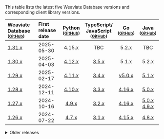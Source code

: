 This table lists the latest five Weaviate Database versions and corresponding client library versions.

| Weaviate Database <br/><small>([GitHub][cWeaviate])</small>         | First <br/>release date |                  Python <br/><small>([GitHub][cPython])</small>                   |  TypeScript/ <br/>JavaScript <br/><small>([GitHub][cTypeScript])</small>   |                    Go <br/><small>([GitHub][cGo])</small>                     |                                                 Java <br/><small>([GitHub][cJava])</small>                                                  |
| :------------------------------------------------------------------ | :---------------------- | :-------------------------------------------------------------------------------: | :------------------------------------------------------------------------: | :---------------------------------------------------------------------------: | :-----------------------------------------------------------------------------------------------------------------------------------------: |
| [1.31.x](https://github.com/weaviate/weaviate/releases/tag/v1.31.0) | 2025-05-30              |                                      4.15.x                                       |                                    TBC                                     |                                     5.2.x                                     |                                                                     TBC                                                                     |
| [1.30.x](https://github.com/weaviate/weaviate/releases/tag/v1.30.0) | 2025-04-03              | [4.12.x](https://github.com/weaviate/weaviate-python-client/releases/tag/v4.12.0) | [3.5.x](https://github.com/weaviate/typescript-client/releases/tag/v3.5.0) |                                     5.1.x                                     |                                                                    5.2.x                                                                    |
| [1.29.x](https://github.com/weaviate/weaviate/releases/tag/v1.29.0) | 2025-02-17              | [4.11.x](https://github.com/weaviate/weaviate-python-client/releases/tag/v4.11.0) | [3.4.x](https://github.com/weaviate/typescript-client/releases/tag/v3.4.0) | [v5.0.x](https://github.com/weaviate/weaviate-go-client/releases/tag/v5.0.0)  |                                     [5.1.x](https://github.com/weaviate/java-client/releases/tag/5.1.0)                                     |
| [1.28.x](https://github.com/weaviate/weaviate/releases/tag/v1.28.0) | 2024-12-11              | [4.10.x](https://github.com/weaviate/weaviate-python-client/releases/tag/v4.10.0) | [3.3.x](https://github.com/weaviate/typescript-client/releases/tag/v3.3.0) | [4.16.x](https://github.com/weaviate/weaviate-go-client/releases/tag/v4.16.0) |                                     [5.0.x](https://github.com/weaviate/java-client/releases/tag/5.0.0)                                     |
| [1.27.x](https://github.com/weaviate/weaviate/releases/tag/v1.27.0) | 2024-10-16              |  [4.9.x](https://github.com/weaviate/weaviate-python-client/releases/tag/v4.9.0)  | [3.2.x](https://github.com/weaviate/typescript-client/releases/tag/v3.2.0) | [4.16.x](https://github.com/weaviate/weaviate-go-client/releases/tag/v4.16.0) | [5.0.x](https://github.com/weaviate/java-client/releases/tag/5.0.0)<br/>[4.9.x](https://github.com/weaviate/java-client/releases/tag/4.9.0) |
| [1.26.x](https://github.com/weaviate/weaviate/releases/tag/v1.26.0) | 2024-07-22              |  [4.7.x](https://github.com/weaviate/weaviate-python-client/releases/tag/v4.7.0)  | [3.1.x](https://github.com/weaviate/typescript-client/releases/tag/v3.1.0) | [4.15.x](https://github.com/weaviate/weaviate-go-client/releases/tag/v4.15.0) |                                     [4.8.x](https://github.com/weaviate/java-client/releases/tag/4.8.0)                                     |

<details>
    <summary>Older releases</summary>

| Weaviate Database <br/><small>([GitHub][cWeaviate])</small>         | First <br/>release date |                 Python <br/><small>([GitHub][cPython])</small>                  |  TypeScript/ <br/>JavaScript <br/><small>([GitHub][cTypeScript])</small>   |                    Go <br/><small>([GitHub][cGo])</small>                     |             Java <br/><small>([GitHub][cJava])</small>              |
| :------------------------------------------------------------------ | :---------------------- | :-----------------------------------------------------------------------------: | :------------------------------------------------------------------------: | :---------------------------------------------------------------------------: | :-----------------------------------------------------------------: |
| [1.25.x](https://github.com/weaviate/weaviate/releases/tag/v1.25.0) | 2024-05-10              | [4.6.x](https://github.com/weaviate/weaviate-python-client/releases/tag/v4.6.0) | [2.1.x](https://github.com/weaviate/typescript-client/releases/tag/v2.1.0) | [4.13.x](https://github.com/weaviate/weaviate-go-client/releases/tag/v4.13.0) | [4.6.x](https://github.com/weaviate/java-client/releases/tag/4.6.0) |
| [1.24.x](https://github.com/weaviate/weaviate/releases/tag/v1.24.0) | 2024-02-27              | [4.5.x](https://github.com/weaviate/weaviate-python-client/releases/tag/v4.5.0) | [2.0.x](https://github.com/weaviate/typescript-client/releases/tag/v2.0.0) | [4.10.x](https://github.com/weaviate/weaviate-go-client/releases/tag/v4.10.0) | [4.4.x](https://github.com/weaviate/java-client/releases/tag/4.4.0) |
| 1.23.x                                                              | 2023-12-18              |                                     3.26.x                                      |                                   1.5.x                                    |                                    4.10.x                                     |                                4.4.x                                |
| 1.22.x                                                              | 2023-10-27              |                                     3.25.x                                      |                                   1.5.x                                    |                                    4.10.x                                     |                                4.3.x                                |
| 1.21.x                                                              | 2023-08-17              |                                     3.22.x                                      |                                   1.4.x                                    |                                     4.9.x                                     |                                4.2.x                                |
| 1.20.x                                                              | 2023-07-06              |                                     3.22.x                                      |                                   1.1.x                                    |                                     4.7.x                                     |                                4.2.x                                |
| 1.19.x                                                              | 2023-05-04              |                                     3.17.x                                      |               1.1.x[<sup>1</sup>](#typescript-client-change)               |                                     4.7.x                                     |                                4.0.x                                |
| 1.18.x                                                              | 2023-03-07              |                                     3.13.x                                      |                                   2.14.x                                   |                                     4.6.x                                     |                                3.6.x                                |
| 1.17.x                                                              | 2022-12-20              |                                      3.9.x                                      |                                   2.14.x                                   |                                     4.5.x                                     |                                3.5.x                                |
| 1.16.x                                                              | 2022-10-31              |                                      3.8.x                                      |                                   2.13.x                                   |                                     4.4.x                                     |                                3.4.x                                |
| 1.15.x                                                              | 2022-09-07              |                                      3.6.x                                      |                                   2.12.x                                   |                                     4.3.x                                     |                                3.3.x                                |
| 1.14.x                                                              | 2022-07-07              |                                      3.6.x                                      |                                   2.11.x                                   |                                     4.2.x                                     |                                3.2.x                                |
| 1.13.x                                                              | 2022-05-03              |                                      3.4.x                                      |                                   2.9.x                                    |                                     4.0.x                                     |                                2.4.x                                |
| 1.12.x                                                              | 2022-04-05              |                                      3.4.x                                      |                                   2.8.x                                    |                                     3.0.x                                     |                                2.3.x                                |
| 1.11.x                                                              | 2022-03-14              |                                      3.2.x                                      |                                   2.7.x                                    |                                     2.6.x                                     |                                2.3.x                                |
| 1.10.x                                                              | 2022-01-27              |                                      3.1.x                                      |                                   2.5.x                                    |                                     2.4.x                                     |                                2.1.x                                |
| 1.9.x                                                               | 2021-12-10              |                                      3.1.x                                      |                                   2.4.x                                    |                                     2.4.x                                     |                                2.1.x                                |
| 1.8.x                                                               | 2021-11-30              |                                      3.1.x                                      |                                   2.4.x                                    |                                     2.3.x                                     |                                1.1.x                                |
| 1.7.x                                                               | 2021-09-01              |                                      3.1.x                                      |                                   2.4.x                                    |                                     2.3.x                                     |                                1.1.x                                |
| 1.6.x                                                               | 2021-08-11              |                                      2.4.x                                      |                                   2.3.x                                    |                                     2.2.x                                     |                                1.0.x                                |
| 1.5.x                                                               | 2021-07-13              |                                      2.2.x                                      |                                   2.1.x                                    |                                     2.1.x                                     |                                1.0.x                                |
| 1.4.x                                                               | 2021-06-09              |                                      2.2.x                                      |                                   2.1.x                                    |                                     2.1.x                                     |                                1.0.x                                |
| 1.3.x                                                               | 2021-04-23              |                                      2.2.x                                      |                                   2.1.x                                    |                                     2.1.x                                     |                                1.0.x                                |
| 1.2.x                                                               | 2021-03-15              |                                      2.2.x                                      |                                   2.0.x                                    |                                     1.1.x                                     |                                  -                                  |
| 1.1.x                                                               | 2021-02-10              |                                      2.1.x                                      |                                     -                                      |                                       -                                       |                                  -                                  |
| 1.0.x                                                               | 2021-01-14              |                                      2.0.x                                      |                                     -                                      |                                       -                                       |                                  -                                  |

#### TypeScript client change

The [TypeScript client](https://github.com/weaviate/typescript-client) replaced the [JavaScript client](https://github.com/weaviate/weaviate-javascript-client) on 2023-03-17.

[comment]: # " repo links "
[cWeaviate]: https://github.com/weaviate/weaviate/releases
[cPython]: https://github.com/weaviate/weaviate-python-client/releases
[cTypeScript]: https://github.com/weaviate/typescript-client/releases
[cGo]: https://github.com/weaviate/weaviate-go-client/releases
[cJava]: https://github.com/weaviate/java-client/releases

</details>
